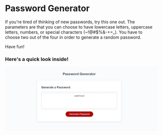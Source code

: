 # Password Generator

If you're tired of thinking of new passwords, try this one out. The parameters are that you can choose to have lowercase letters, uppercase letters, numbers, or special characters (~!@#$%&-+=_). You have to choose two out of the four in order to generate a random password.

 Have fun!

 ### Here's a quick look inside!

<img src="./image/password-gen.jpeg.jpg" alt="Password Generator">